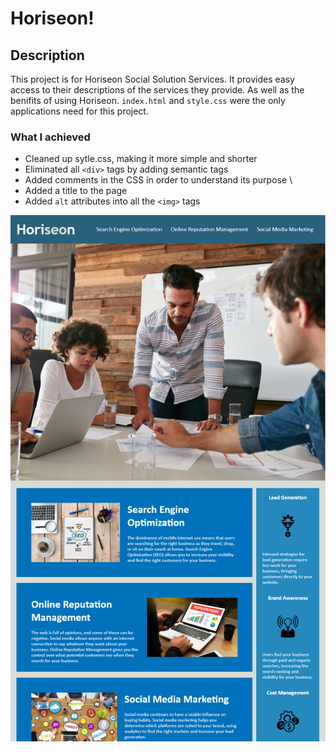 # Horiseon!

## Description
This project is for Horiseon Social Solution Services. It provides easy access to their descriptions of the services they provide. As well as the benifits of
using Horiseon. `index.html` and `style.css` were the only applications need for this project.

### What I achieved 
* Cleaned up sytle.css, making it more simple and shorter
* Eliminated all `<div>` tags by adding semantic tags
* Added comments in the CSS in order to understand its purpose \
* Added a title to the page
* Added `alt` attributes into all the `<img>` tags


![screenshot](assets/images/Horiseon.PNG)
